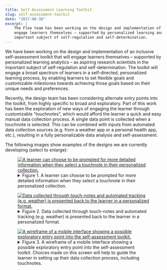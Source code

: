 ```yaml
---
title: Self-Assessment Learning Toolkit
slug: self-assessment-toolkit
date: "2017-08-30"
excerpt: |
    The Floe team has been working on the design and implementation of an inclusive self-assessment toolkit that will
    engage learners themselves – supported by personalized learning analytics – as aspiring research scientists in the
    important subject of self-regulation and self-determination.
---
```


We have been working on the design and implementation of an inclusive self-assessment toolkit that will engage learners
themselves – supported by personalized learning analytics – as aspiring research scientists in the important subject of
self-regulation and self-determination. The toolkit will engage a broad spectrum of learners in a self-directed,
personalized learning process, by enabling learners to set flexible goals and customizable milestones towards achieving
those goals based on their unique needs and preferences.

Recently, the design team has been considering alternate entry points into the toolkit, from highly specific to broad
and exploratory. Part of this work has been the exploration of new ways of engaging the learner through customizable
“touchnotes”, which would afford the learner a quick and easy manual data collection process. A single data point is
collected when a touchnote is selected. This can be combined with inputs from automated data collection sources (e.g.
from a weather app or a personal health app, etc.), resulting in a fully personalizable data analysis and
self-assessment.

The following images show examples of the designs we are currently developing (select to enlarge):

<figure>
    <a href="/news/images/Self-reflection-Figure-1.png">
        <img
            src="/news/images/Self-reflection-Figure-1-thumb.png"
            alt="A learner can choose to be prompted for more detailed information when they select a touchnote
                in their personalized collection."
            aria-details="det1"
        >
    </a>
    <figcaption>
        <details id="det1">
            <summary>
                Figure 1. A learner can choose to be prompted for more detailed information when they select a touchnote
                in their personalized collection.
            </summary>
            <p>
                The image shows a collection of square "touchnotes" buttons on the left with the heading "Query: When do
                I feel most clear-headed and focused?". The touchnotes in the collection include: "Focused",
                "Good Idea", "Meditation", "Weather", "Diet", and "Sleep". An arrow points from the "Sleep" touchnote to
                a dialog box with prompts for more information including: "Time to bed", "How many hours?", "Woke up
                feeling: refreshed/tired", "Disrupted? Y/N", and an option to add notes to a journal. There is a save
                button at the bottom of the dialog box.
            </p>
        </details>
    </figcaption>
</figure>

<figure>
    <a href="/news/images/Self-reflection-Figure-2.png">
        <img
            src="/news/images/Self-reflection-Figure-2-thumb.png"
            alt="Data collected through touch-notes and automated tracking (e.g. weather) is presented
                back to the learner in a personalized format."
            aria-details="det2"
        >
    </a>
    <figcaption>
        <details id="det2">
            <summary>
                Figure 2. Data collected through touch-notes and automated tracking (e.g. weather) is presented
                back to the learner in a personalized format.
            </summary>
            <p>
                The image shows a column of touchnotes on the left-hand side, some of which have been dragged into a
                data analysis area in the middle of the screen; where there is a plot showing 4 horizontal and
                synchronous "tracks" of touchnote data vs. time. The plot is titled "Analysis: What is causing my
                headaches?". The data plotted in the analysis includes: "Weather", "Coffee", "Dairy", and "Headaches".
            </p>
        </details>
    </figcaption>
</figure>

<figure>
    <a href="/news/images/Self-reflection-Figure-3.png">
        <img
            src="/news/images/Self-reflection-Figure-3-thumb.png"
            alt="A wireframe of a mobile interface showing a possible exploratory entry point into the self-assessment
                toolkit."
            aria-details="det3"
        >
    </a>
    <figcaption>
        <details id="det3">
            <summary>
                Figure 3. A wireframe of a mobile interface showing a possible exploratory entry point into the
                self-assessment toolkit. Choices made on this screen will help to guide the learner in setting up their
                data collection process, including touchnotes.
            </summary>
            <p>
                The image shows a mobile interface screen with text that states "Begin by keeping track of one or more
                of the following:". This text is followed by a list of checkboxes including: "Where you go (Places)",
                "What you eat (Food), "What you do (Activities)", and "How you feel (Mood)". This list is followed by an
                option to "Show me what others have done", with "Next" and "Go back" buttons at the bottom of the
                screen.
            </p>
        </details>
    </figcaption>
</figure>
